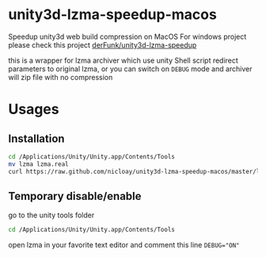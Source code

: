unity3d-lzma-speedup-macos
==========================

Speedup unity3d web build compression on MacOS
For windows project please check this project [derFunk/unity3d-lzma-speedup](https://github.com/derFunk/unity3d-lzma-speedup)

this is a wrapper for lzma archiver which use unity
Shell script redirect parameters to original lzma, or you can switch on ```DEBUG``` mode and archiver will zip file with no compression

Usages
======
Installation
------
```bash
cd /Applications/Unity/Unity.app/Contents/Tools
mv lzma lzma.real
curl https://raw.github.com/nicloay/unity3d-lzma-speedup-macos/master/lzma >lzma
```

Temporary disable/enable
-------
go to the unity tools folder
```bash
cd /Applications/Unity/Unity.app/Contents/Tools
```
open lzma in your favorite text editor and comment this line ```DEBUG="ON"```
